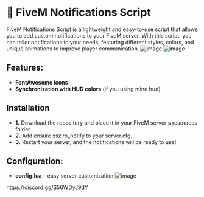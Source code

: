 # 📢 FiveM Notifications Script
FiveM Notifications Script is a lightweight and easy-to-use script that allows you to add custom notifications to your FiveM server. With this script, you can tailor notifications to your needs, featuring different styles, colors, and unique animations to improve player communication.
![image](https://github.com/user-attachments/assets/6bcc5ddb-138e-4865-b496-3ca760896378) ![image](https://github.com/user-attachments/assets/bb800f6f-82da-4661-867c-baaea54f9d33)




## Features:
 - **FontAwesome icons**
 - **Synchronization with HUD colors** (if you using mine hud)
## Installation
  - **1.** Download the repository and place it in your FiveM server's resources folder.
  - **2.** Add ensure xsziro_notify to your server.cfg.
  - **3.** Restart your server, and the notifications will be ready to use!
## Configuration:
  - **config.lua** - easy server customization
   ![image](https://github.com/user-attachments/assets/0cb88823-3893-4cea-9a05-e145f42cfd32)


https://discord.gg/S56WDyJ9dY

